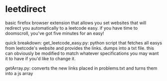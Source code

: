 # leetdirect

basic firefox browser extension that allows you set websites that will redirect you automatically to a leetcode easy. if you have time to doomscroll, you've got five minutes for an easy!

quick breakdown:
  get_leetcode_easy.py: python script that fetches all easys from leetcode's website and provides the links. dumps into a txt file. this can obviously be modified to match whatever specifications you may want it to have if you'd like to change it. 

  getArray.py: converts the new links placed in problems.txt and turns them into a js array
